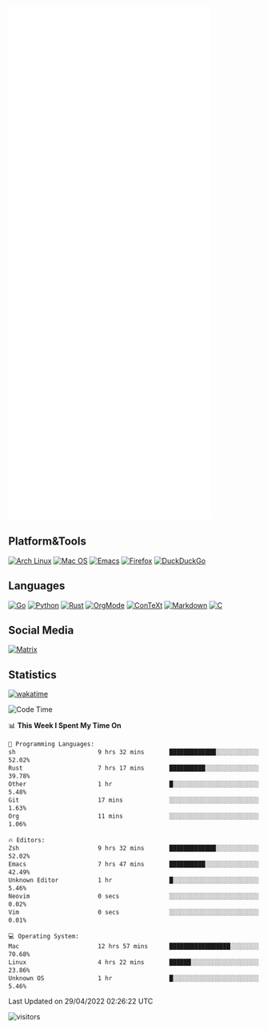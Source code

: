 ![Metrics](https://github.com/SteamedFish/SteamedFish/blob/master/github-metrics.svg)

## Platform&Tools

[![Arch Linux](https://img.shields.io/badge/ArchLinux-1793D1?logo=arch-linux&logoColor=fff&style=flat-square)](https://archlinux.org/)
[![Mac OS](https://img.shields.io/badge/MacOS-000000?style=flat-square&logo=macos&logoColor=F0F0F0)](https://www.apple.com/macos/)
[![Emacs](https://img.shields.io/badge/Emacs-%237F5AB6.svg?&style=flat-square&logo=gnu-emacs&logoColor=white)](https://www.gnu.org/software/emacs/)
[![Firefox](https://img.shields.io/badge/Firefox-FF7139?style=flat-square&logo=Firefox-Browser&logoColor=white)](https://firefox.com/)
[![DuckDuckGo](https://img.shields.io/badge/DuckDuckGo-DE5833?style=flat-square&logo=DuckDuckGo&logoColor=white)](https://duckduckgo.com/)

## Languages

[![Go](https://img.shields.io/badge/Golang-%2300ADD8.svg?style=flat-square&logo=go&logoColor=white)](https://golang.org/)
[![Python](https://img.shields.io/badge/Python-3670A0?style=flat-square&logo=python&logoColor=ffdd54)](https://www.python.org/)
[![Rust](https://img.shields.io/badge/Rust-%23000000.svg?style=flat-square&logo=rust&logoColor=white)](https://www.rust-lang.org/)
[![OrgMode](https://img.shields.io/badge/OrgMode-%23000000.svg?style=flat-square&logo=org&logoColor=white)](https://orgmode.org/)
[![ConTeXt](https://img.shields.io/badge/ConTeXt-%23008080.svg?style=flat-square&logo=latex&logoColor=white)](https://contextgarden.net/)
[![Markdown](https://img.shields.io/badge/MarkDown-%23000000.svg?style=flat-square&logo=markdown&logoColor=white)](https://daringfireball.net/projects/markdown/)
[![C](https://img.shields.io/badge/C-%2300599C.svg?style=flat-square&logo=c&logoColor=white)](https://www.iso.org/standard/74528.html)

## Social Media

[![Matrix](https://img.shields.io/badge/SteamedFish-2CA5E0?style=social&logo=matrix&logoColor=black)](https://matrix.to/#/@i:steamedfish.org)

## Statistics
[![wakatime](https://wakatime.com/badge/user/168280d6-fcf2-4b4f-ad3a-dc4612f35b38.svg)](https://wakatime.com/@168280d6-fcf2-4b4f-ad3a-dc4612f35b38)

<!--START_SECTION:waka-->
![Code Time](http://img.shields.io/badge/Code%20Time-1%2C784%20hrs%2020%20mins-blue)

📊 **This Week I Spent My Time On** 

```text
💬 Programming Languages: 
sh                       9 hrs 32 mins       █████████████░░░░░░░░░░░░   52.02% 
Rust                     7 hrs 17 mins       ██████████░░░░░░░░░░░░░░░   39.78% 
Other                    1 hr                █░░░░░░░░░░░░░░░░░░░░░░░░   5.48% 
Git                      17 mins             ░░░░░░░░░░░░░░░░░░░░░░░░░   1.63% 
Org                      11 mins             ░░░░░░░░░░░░░░░░░░░░░░░░░   1.06%

🔥 Editors: 
Zsh                      9 hrs 32 mins       █████████████░░░░░░░░░░░░   52.02% 
Emacs                    7 hrs 47 mins       ██████████░░░░░░░░░░░░░░░   42.49% 
Unknown Editor           1 hr                █░░░░░░░░░░░░░░░░░░░░░░░░   5.46% 
Neovim                   0 secs              ░░░░░░░░░░░░░░░░░░░░░░░░░   0.02% 
Vim                      0 secs              ░░░░░░░░░░░░░░░░░░░░░░░░░   0.01%

💻 Operating System: 
Mac                      12 hrs 57 mins      █████████████████░░░░░░░░   70.68% 
Linux                    4 hrs 22 mins       ██████░░░░░░░░░░░░░░░░░░░   23.86% 
Unknown OS               1 hr                █░░░░░░░░░░░░░░░░░░░░░░░░   5.46%

```


 Last Updated on 29/04/2022 02:26:22 UTC
<!--END_SECTION:waka-->

![visitors](https://visitor-badge.laobi.icu/badge?page_id=SteamedFish.SteamedFish)

